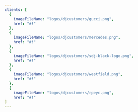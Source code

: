 ```yaml
---
clients: [
  {
    imageFileName: "logos/djcustomers/gucci.png",
    href: "#!"
  },
  {
    imageFileName: "logos/djcustomers/mercedes.png",
    href: "#!"
  },
  {
    imageFileName: "logos/djcustomers/sdj-black-logo.png",
    href: "#!"
  },
  {
    imageFileName: "logos/djcustomers/westfield.png",
    href: "#!"
  },
  {
    imageFileName: "logos/djcustomers/rpeyc.png",
    href: "#!"
]
---
```

